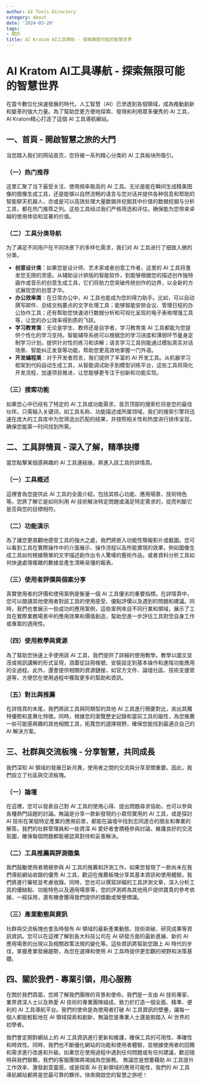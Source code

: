 ```yaml
---
author: AI Tools Directory
category: About
date: '2024-03-20'
tags:
- 關於
title: AI Kratom AI工具導航 - 探索無限可能的智慧世界
---
```


# AI Kratom AI工具導航 - 探索無限可能的智慧世界

在當今數位化快速發展的時代，人工智慧（AI）已滲透到各個領域，成為推動創新和變革的強大力量。為了幫助您更方便地探索、發現和利用眾多優秀的 AI 工具，AI Kratom精心打造了這個 AI 工具導航網站。

## 一、首頁 - 開啟智慧之旅的大門

当您踏入我们的网站首页，您将被一系列精心分类的 AI 工具板块所吸引。
### （一）热门推荐
这里汇聚了当下最受关注、使用频率极高的 AI 工具。无论是能在瞬间生成精美图像的图像生成工具，还是能够以自然流畅的语言与您对话并提供各种信息和帮助的智能聊天机器人，亦或是可以高效处理大量数据并挖掘其中价值的数据挖掘与分析工具，都在热门推荐之列。这些工具经过我们严格筛选和评估，确保能为您带来卓越的使用体验和显著的价值。
### （二）工具分类导航
为了满足不同用户在不同场景下的多样化需求，我们对 AI 工具进行了细致入微的分类。
* **创意设计类**：如果您是设计师、艺术家或者创意工作者，这里的 AI 工具将激发您无限的灵感。从辅助设计排版的智能软件，到能够根据您的描述创作独特画作或音乐的创意生成工具，它们将助力您突破传统创作的边界，以全新的方式展现您的创意才华。
* **办公效率类**：在日常办公中，AI 工具也能成为您的得力助手。比如，可以自动撰写邮件、总结文档要点的文字处理工具；能够智能安排会议、管理日程的办公协作工具；还有帮助您快速进行数据分析和可视化呈现的电子表格增强工具等，让您的办公效率得到质的飞跃。
* **学习教育类**：无论是学生、教师还是自学者，学习教育类 AI 工具都能为您提供个性化的学习支持。智能辅导系统可以根据您的学习进度和薄弱环节量身定制学习计划，提供针对性的练习和讲解；语言学习工具则能通过模拟真实对话场景、智能纠正发音等功能，帮助您更高效地掌握一门外语。
* **开发编程类**：对于开发者而言，我们提供了丰富的 AI 开发工具。从机器学习框架到代码自动生成工具，从智能调试助手到模型训练平台，这些工具将简化开发流程，加速项目推进，让您能够更专注于创新和功能实现。
### （三）搜索功能
如果您心中已经有了特定的 AI 工具或功能需求，首页顶部的搜索栏将是您的最佳伙伴。只需输入关键词，如工具名称、功能描述或所属领域，我们的搜索引擎将迅速在庞大的工具库中为您筛选出匹配的结果，并按照相关性和热度进行排序呈现，确保您能第一时间找到所需。

## 二、工具詳情頁 - 深入了解，精準抉擇
當您點擊某個感興趣的 AI 工具連結後，將進入該工具的詳情頁。
### （一）工具概述
這裡會為您提供此 AI 工具的全面介紹，包括其核心功能、應用場景、技術特色等。您將了解它是如何利用 AI 技術解決特定問題或滿足特定需求的，從而判斷它是否與您的目標相符。
### （二）功能演示
為了讓您更直觀地感受工具的強大之處，我們將嵌入功能性簡報影片或截圖。您可以看到工具在實際操作中的介面展示、操作流程以及所能實現的效果，例如圖像生成工具如何根據簡單的文字描述創作出令人驚嘆的藝術作品，或者資料分析工具如何快速處理複雜的數據並產生清晰易懂的報表。
### （三）使用者評價與個案分享
真實使用者的評價和使用案例是衡量一個 AI 工具優劣的重要指標。在詳情頁中，您可以閱讀其他使用者對該工具的使用感受、優點評價以及遇到的問題和建議。同時，我們也會展示一些成功的應用案例，這些案例來自不同行業和領域，展示了工具在實際業務場景中的應用效果和價值創造，幫助您進一步評估工具對您自身工作或專案的適用性。
### （四）使用教學與資源
為了幫助您快速上手使用該 AI 工具，我們提供了詳細的使用教學。教學以圖文並茂或視訊講解的形式呈現，涵蓋從註冊帳號、安裝設定到基本操作和進階功能應用的全過程。此外，還會提供相關的資源鏈接，如官方文件、論壇社區、技術支援管道等，方便您在使用過程中獲取更多的幫助和資訊。
### （五）對比與推薦
在詳情頁的末尾，我們將該工具與同類型的其他 AI 工具進行簡要對比，突出其獨特優勢和差異化特徵。同時，根據您的瀏覽歷史記錄和當前工具的屬性，為您推薦一些可能感興趣的其他相關工具，拓寬您的選擇視野，確保您能找到最適合自己的 AI 解決方案。

## 三、社群與交流板塊 - 分享智慧，共同成長

我們深知 AI 領域的發展日新月異，使用者之間的交流與分享至關重要。因此，我們設立了社區與交流板塊。

### （一）論壇
在這裡，您可以發表自己對 AI 工具的使用心得、提出問題尋求協助，也可以參與各種熱門話題的討論。無論是分享一款新發現的小眾但實用的 AI 工具，或是探討 AI 技術在某個特定產業的應用前景，都能在論壇中找到志同道合的朋友和專業的解答。我們的社群管理員和一些資深 AI 愛好者會積極參與討論，維護良好的交流氛圍，確保每個問題都能被認真對待和妥善解決。
### （二）工具推薦與評測徵集
我們鼓勵使用者積極參與 AI 工具的推薦和評測工作。如果您發現了一款尚未在我們導航網站收錄的優秀 AI 工具，歡迎在推薦板塊分享其基本資訊和使用體驗，我們將進行審核並考慮收錄。同時，您也可以撰寫詳細的工具評測文章，深入分析工具的優缺點、功能特色以及適用場景等，您的評測將為其他用戶提供寶貴的參考依據，一經採用，還有機會獲得我們提供的獎勵或榮譽標識。
### （三）產業動態與資訊
社群與交流板塊也會及時發布 AI 領域的最新產業動態、技術突破、研究成果等資訊資訊。您可以在這裡了解到各大科技公司在 AI 研發方面的最新進展、新的 AI 應用場景的出現以及相關政策法規的變化等。這些資訊將幫助您跟上 AI 時代的步伐，掌握產業發展趨勢，為您在選擇和使用 AI 工具時提供更宏觀的視野和決策基礎。

## 四、關於我們 - 專業引領，用心服務

在關於我們頁面，您將了解我們團隊的背景和使命。我們是一支由 AI 技術專家、業界資深人士以及熱愛 AI 技術的專業團隊組成，致力於打造一個全面、精準、便利的 AI 工具導航平台。我們的使命是為使用者打破 AI 工具資訊的壁壘，讓每一個人都能輕鬆地在 AI 領域探索和創新，無論您是專業人士還是剛踏入 AI 世界的初學者。

我們會定期對網站上的 AI 工具資訊進行更新和維護，確保工具的可用性、準確性和時效性。同時，我們也不斷優化網站的功能和使用者體驗，並根據使用者的回饋和需求進行改進和升級。如果您在使用過程中遇到任何問題或有任何建議，歡迎隨時與我們聯繫，我們的客服團隊將竭誠為您服務。
無論您是想要藉助 AI 工具提升工作效率、激發創意靈感，或是探索 AI 在新領域的應用可能性，我們的 AI 工具導航網站都將是您最可靠的夥伴。快來開啟您的智慧之旅吧！